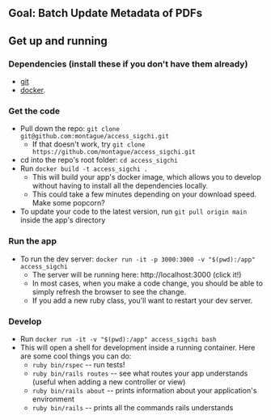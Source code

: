 ## Goal: Batch Update Metadata of PDFs


## Get up and running
### Dependencies (install these if you don't have them already)
* [git](https://git-scm.com/downloads)
* [docker](https://docs.docker.com/get-docker/).

### Get the code
* Pull down the repo: `git clone git@github.com:montague/access_sigchi.git`
  * If that doesn't work, try `git clone https://github.com/montague/access_sigchi.git`
* cd into the repo's root folder: `cd access_sigchi`
* Run `docker build -t access_sigchi .` 
  * This will build your app's docker image, which allows you to develop without having to install all the dependencies locally.
  * This could take a few minutes depending on your download speed. Make some popcorn?
* To update your code to the latest version, run `git pull origin main` inside the app's directory

### Run the app
* To run the dev server: `docker run -it -p 3000:3000 -v "$(pwd):/app" access_sigchi`
  * The server will be running here: http://localhost:3000 (click it!)
  * In most cases, when you make a code change, you should be able to simply refresh the browser to see the change.
  * If you add a new ruby class, you'll want to restart your dev server.

### Develop
* Run `docker run -it -v "$(pwd):/app" access_sigchi bash`
* This will open a shell for development inside a running container. Here are some cool things you can do:
  * `ruby bin/rspec` -- run tests!
  * `ruby bin/rails routes` -- see what routes your app understands (useful when adding a new controller or view)
  * `ruby bin/rails about` -- prints information about your application's environment
  * `ruby bin/rails` -- prints all the commands rails understands

